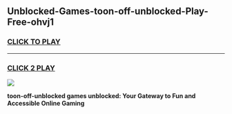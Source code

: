 
## Unblocked-Games-toon-off-unblocked-Play-Free-ohvj1
<h3>
<a href="https://premium76.site?title=toon-off-unblocked&ref=18A1">CLICK TO PLAY</a></h3>
<hr>

<h3>
<a href="https://premium76.site?title=toon-off-unblocked&ref=18A1">CLICK 2 PLAY</a>
  
</h3>

<a href="https://premium76.site?title=toon-off-unblocked&ref=18A1"><img src="https://clearcache.store/games.png"></a>


**toon-off-unblocked games unblocked: Your Gateway to Fun and Accessible Online Gaming**

